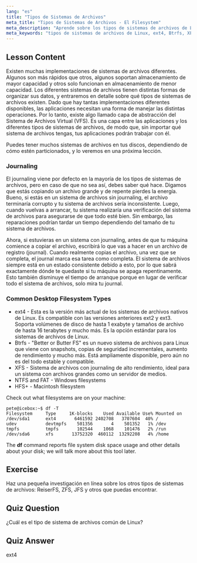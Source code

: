 ```yaml
---
lang: "es"
title: "Tipos de Sistemas de Archivos"
meta_title: "Tipos de Sistemas de Archivos - El Filesystem"
meta_description: "Aprende sobre los tipos de sistemas de archivos de Linux como ext4, Btrfs y XFS. Comprende el journaling y VFS para datos consistentes. Explora los sistemas de archivos comunes de Linux en esta guía para principiantes."
meta_keywords: "tipos de sistemas de archivos de Linux, ext4, Btrfs, XFS, journaling, VFS, tutorial de Linux, guía para principiantes"
---
```


## Lesson Content

Existen muchas implementaciones de sistemas de archivos diferentes. Algunos son más rápidos que otros, algunos soportan almacenamiento de mayor capacidad y otros solo funcionan en almacenamiento de menor capacidad. Los diferentes sistemas de archivos tienen distintas formas de organizar sus datos, y entraremos en detalle sobre qué tipos de sistemas de archivos existen. Dado que hay tantas implementaciones diferentes disponibles, las aplicaciones necesitan una forma de manejar las distintas operaciones. Por lo tanto, existe algo llamado capa de abstracción del Sistema de Archivos Virtual (VFS). Es una capa entre las aplicaciones y los diferentes tipos de sistemas de archivos, de modo que, sin importar qué sistema de archivos tengas, tus aplicaciones podrán trabajar con él.

Puedes tener muchos sistemas de archivos en tus discos, dependiendo de cómo estén particionados, y lo veremos en una próxima lección.

### Journaling

El journaling viene por defecto en la mayoría de los tipos de sistemas de archivos, pero en caso de que no sea así, debes saber qué hace. Digamos que estás copiando un archivo grande y de repente pierdes la energía. Bueno, si estás en un sistema de archivos sin journaling, el archivo terminaría corrupto y tu sistema de archivos sería inconsistente. Luego, cuando vuelvas a arrancar, tu sistema realizaría una verificación del sistema de archivos para asegurarse de que todo esté bien. Sin embargo, las reparaciones podrían tardar un tiempo dependiendo del tamaño de tu sistema de archivos.

Ahora, si estuvieras en un sistema con journaling, antes de que tu máquina comience a copiar el archivo, escribirá lo que vas a hacer en un archivo de registro (journal). Cuando realmente copias el archivo, una vez que se completa, el journal marca esa tarea como completa. El sistema de archivos siempre está en un estado consistente debido a esto, por lo que sabrá exactamente dónde te quedaste si tu máquina se apaga repentinamente. Esto también disminuye el tiempo de arranque porque en lugar de verificar todo el sistema de archivos, solo mira tu journal.

### Common Desktop Filesystem Types

- ext4 - Esta es la versión más actual de los sistemas de archivos nativos de Linux. Es compatible con las versiones anteriores ext2 y ext3. Soporta volúmenes de disco de hasta 1 exabyte y tamaños de archivo de hasta 16 terabytes y mucho más. Es la opción estándar para los sistemas de archivos de Linux.
- Btrfs - "Better or Butter FS" es un nuevo sistema de archivos para Linux que viene con snapshots, copias de seguridad incrementales, aumento de rendimiento y mucho más. Está ampliamente disponible, pero aún no es del todo estable y compatible.
- XFS - Sistema de archivos con journaling de alto rendimiento, ideal para un sistema con archivos grandes como un servidor de medios.
- NTFS and FAT - Windows filesystems
- HFS+ - Macintosh filesystem

Check out what filesystems are on your machine:

```plaintext
pete@icebox:~$ df -T
Filesystem     Type     1K-blocks    Used Available Use% Mounted on
/dev/sda1      ext4       6461592 2402708   3707604  40% /
udev           devtmpfs    501356       4    501352   1% /dev
tmpfs          tmpfs       102544    1068    101476   2% /run
/dev/sda6      xfs       13752320  460112  13292208   4% /home
```

The **df** command reports file system disk space usage and other details about your disk; we will talk more about this tool later.

## Exercise

Haz una pequeña investigación en línea sobre los otros tipos de sistemas de archivos: ReiserFS, ZFS, JFS y otros que puedas encontrar.

## Quiz Question

¿Cuál es el tipo de sistema de archivos común de Linux?

## Quiz Answer

ext4
